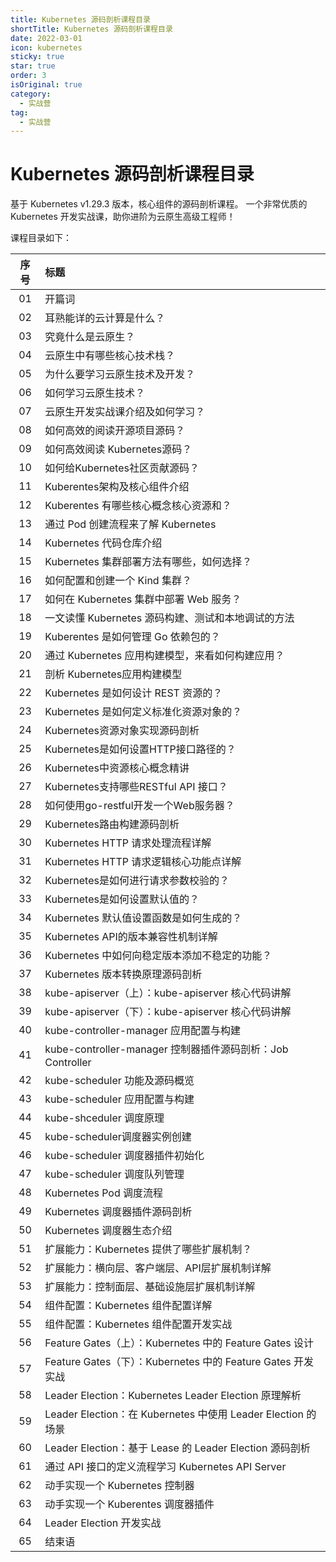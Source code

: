 ```yaml
---
title: Kubernetes 源码剖析课程目录
shortTitle: Kubernetes 源码剖析课程目录
date: 2022-03-01
icon: kubernetes
sticky: true
star: true
order: 3
isOriginal: true
category:
  - 实战营
tag:
  - 实战营
---
```


# Kubernetes 源码剖析课程目录

基于 Kubernetes v1.29.3 版本，核心组件的源码剖析课程。
一个非常优质的 Kubernetes 开发实战课，助你进阶为云原生高级工程师！

课程目录如下：

|序号|标题|
|:----:|:----|
|01|开篇词 | Kubernetes 源码剖析课导读|
|02|耳熟能详的云计算是什么？|
|03|究竟什么是云原生？|
|04|云原生中有哪些核心技术栈？|
|05|为什么要学习云原生技术及开发？|
|06|如何学习云原生技术？|
|07|云原生开发实战课介绍及如何学习？|
|08|如何高效的阅读开源项目源码？|
|09|如何高效阅读 Kubernetes源码？|
|10|如何给Kubernetes社区贡献源码？|
|11|Kuberentes架构及核心组件介绍|
|12|Kuberentes 有哪些核心概念核心资源和？|
|13|通过 Pod 创建流程来了解 Kubernetes|
|14|Kubernetes 代码仓库介绍|
|15|Kubernetes 集群部署方法有哪些，如何选择？|
|16|如何配置和创建一个 Kind 集群？|
|17|如何在 Kubernetes 集群中部署 Web 服务？|
|18|一文读懂 Kubernetes 源码构建、测试和本地调试的方法|
|19|Kuberentes 是如何管理 Go 依赖包的？|
|20|通过 Kubernetes 应用构建模型，来看如何构建应用？|
|21|剖析 Kubernetes应用构建模型|
|22|Kubernetes 是如何设计 REST 资源的？|
|23|Kubernetes 是如何定义标准化资源对象的？|
|24|Kubernetes资源对象实现源码剖析|
|25|Kubernetes是如何设置HTTP接口路径的？|
|26|Kubernetes中资源核心概念精讲|
|27|Kubernetes支持哪些RESTful API 接口？|
|28|如何使用go-restful开发一个Web服务器？|
|29|Kubernetes路由构建源码剖析|
|30|Kubernetes HTTP 请求处理流程详解|
|31|Kubernetes HTTP 请求逻辑核心功能点详解|
|32|Kubernetes是如何进行请求参数校验的？|
|33|Kubernetes是如何设置默认值的？|
|34|Kubernetes 默认值设置函数是如何生成的？|
|35|Kubernetes API的版本兼容性机制详解|
|36|Kubernetes 中如何向稳定版本添加不稳定的功能？|
|37|Kubernetes 版本转换原理源码剖析|
|38|kube-apiserver（上）：kube-apiserver 核心代码讲解|
|39|kube-apiserver（下）：kube-apiserver 核心代码讲解|
|40|kube-controller-manager 应用配置与构建|
|41|kube-controller-manager 控制器插件源码剖析：Job Controller|
|42|kube-scheduler 功能及源码概览|
|43|kube-scheduler 应用配置与构建|
|44|kube-shceduler 调度原理|
|45|kube-scheduler调度器实例创建|
|46|kube-scheduler 调度器插件初始化|
|47|kube-scheduler 调度队列管理|
|48|Kubernetes Pod 调度流程|
|49|Kubernetes 调度器插件源码剖析|
|50|Kubernetes 调度器生态介绍|
|51|扩展能力：Kubernetes 提供了哪些扩展机制？|
|52|扩展能力：横向层、客户端层、API层扩展机制详解|
|53|扩展能力：控制面层、基础设施层扩展机制详解|
|54|组件配置：Kubernetes 组件配置详解|
|55|组件配置：Kubernetes 组件配置开发实战|
|56|Feature Gates（上）：Kubernetes 中的 Feature Gates 设计|
|57|Feature Gates（下）：Kubernetes 中的 Feature Gates 开发实战|
|58|Leader Election：Kubernetes Leader Election 原理解析|
|59|Leader Election：在 Kubernetes 中使用 Leader Election 的场景|
|60|Leader Election：基于 Lease 的 Leader Election 源码剖析|
|61|通过 API 接口的定义流程学习 Kubernetes API Server|
|62|动手实现一个 Kubernetes 控制器|
|63|动手实现一个 Kuberentes 调度器插件|
|64|Leader Election 开发实战|
|65|结束语 | 如何在Kubernetes之路上走得更远？|
